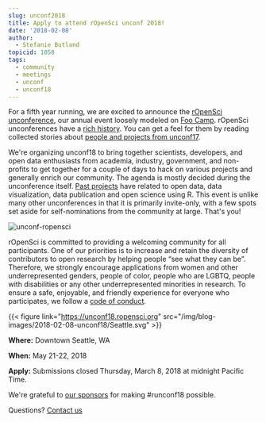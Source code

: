```yaml
---
slug: unconf2018
title: Apply to attend rOpenSci unconf 2018!
date: '2018-02-08'
author:
  - Stefanie Butland
topicid: 1058
tags:
  - community
  - meetings
  - unconf
  - unconf18
---
```


For a fifth year running, we are excited to announce the [rOpenSci unconference](https://unconf18.ropensci.org/), our annual event loosely modeled on [Foo Camp](https://en.wikipedia.org/wiki/Foo_Camp). rOpenSci unconferences have a [rich history](/blog/2014/05/14/ropenhack/). You can get a feel for them by reading collected stories about [people and projects from unconf17](/blog/2017/06/02/unconf2017/).

We're organizing unconf18 to bring together scientists, developers, and open data enthusiasts from academia, industry, government, and non-profits to get together for a couple of days to hack on various projects and generally enrich our community. The agenda is mostly decided during the unconference itself. [Past projects](https://github.com/ropensci/unconf17/issues) have related to open data, data visualization, data publication and open science using R. This event is unlike many other unconferences in that it is primarily invite-only, with a few spots set aside for self-nominations from the community at large. That's you!

![unconf-ropensci](/img/blog-images/2018-02-08-unconf18/unconf_compendium.jpg)

rOpenSci is committed to providing a welcoming community for all participants. One of our priorities is to increase and retain the diversity of contributors to open research by helping people “see what they can be”. Therefore, we strongly encourage applications from women and other underrepresented genders, people of color, people who are LGBTQ, people with disabilities or any other underrepresented minorities in research. To ensure a safe, enjoyable, and friendly experience for everyone who participates, we follow a [code of conduct](https://unconf18.ropensci.org/coc.html).

<!---
[![unconf-ropensci](https://unconf18.ropensci.org/images/Seattle.svg)](https://unconf18.ropensci.org)
--->

{{< figure link="https://unconf18.ropensci.org" src="/img/blog-images/2018-02-08-unconf18/Seattle.svg" >}}

**Where:** Downtown Seattle, WA

**When:** May 21-22, 2018

**Apply:** Submissions closed Thursday, March 8, 2018 at midnight Pacific Time.


We're grateful to [our sponsors](https://unconf18.ropensci.org/#sponsors) for making #runconf18 possible.

Questions? [Contact us](/contact/)
